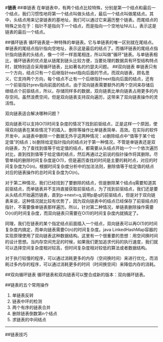 #**链表**
##单链表
在单链表中，有两个结点比较特殊，分别是第一个结点和最后一个结点，我们习惯性地将第一个结点叫做头结点，最后一个结点叫做尾结点。其中，头结点用来记录链表的基地址，我们可以通过它来遍历整个链表。而尾结点的特殊之处在于：指针不是指向下一个结点，而是指向一个空地址NULL，表示这是链表的最后一个结点。

##循环链表
循环链表是一种特殊的单链表。它与单链表的唯一区别就在尾结点。单链表的尾结点指针指向空地址，表示这是最后的结点了。而循环链表的尾结点指针指向链表的头结点，像一个环一样首尾相连，所以叫做"循环"链表。与单链表相比，循环链表的优点是从链尾到链头比较方便，当要处理的数据具有环型结构特点时，就特别适合采用循环链表，比如著名的约瑟夫问题。
##双向链表
单链表只有一个方向，结点只有一个后继指针next指向后面的节点。而双向链表，顾名思义，它支持两个方向，每个结点不止有一个后继指针next指向后面的结点，还有一个前驱指针prev指向前面的结点。由于双向链表需要额外的两个空间来存储后继结点个前驱结点，所以，存储同样多的数据，双向链表比单向链表占用更多的内存空间。虽然浪费空间，但是双向链表支持双向遍历，这带来了双向链表操作的灵活性。

双向链表适合解决哪种问题？

双向链表可以支持O(1)时间复杂度的情况下找到前驱结点，正是这样一个原因，使得双向链表在某些情况下的插入、删除等操作比单链表简单、高效。在实际的软件开发中，从链表中删除一个数据无外乎这两种情况：a)删除结点中“值等于某个给定值”的结点；b)删除给定指针指向的结点对于第一种情况，不管是单链表还是双向链表，为了查找到值等于给定值的结点，都需要从头结点开始一个一个依次遍历对比，直到找到值等于给定值的结点，然后再通过之前说的指针操作将其删除。尽管单纯的删除时间复杂度是O(1)，但是遍历查找的时间是主要的耗时点，对应的时间复杂度为O(n)。根据时间复杂度分析中的加法法则，删除值等于给定值的结点对应的链表操作的总时间复杂度为O(n)。

对于第二种情况，我们已经找到了要删除的结点，但是删除某个结点q需要知道其前驱结点，而单链表并不支持直接获取前驱结点，为了找到前驱结点，我们还是要从头结点开始遍历链表，直到p->next=q,说明p是q的前驱结点，但是对于双向链表来说，这种情况就比较有优势了，因为双向链表中的结点已经保存了前驱结点的指针，不需要像单链表那样遍历。所以，针对第二种情况，单链表删除操作需要O(n)的时间复杂度，而双向链表只需要在O(1)的时间复杂度内就搞定了。

同理，我们在链表的某个指定结点前面插入一个结点，双向链表可以再O(1)的时间复杂度内搞定，而单向链表需要O(n)的时间复杂度。java LinkedHashMap容器的实现原理使用了双向链表这种数据结构。这里有一个很重要的思想：用空间换时间的设计思想。当内存空间充足的时候，如果我们更加追求代码的执行速度，我们就可以选择空间复杂度相对较高，但时间复杂度相对较低的算法或者数据结构。

对于执行较慢的程序，可以通过消耗更多的内存（空间换时间）来进行优化，而消耗过多内存的程序，可以通过消耗更多的时间（时间换空间）来降低内存的消耗。


##双向循环链表
循环链表和双向链表可以整合成新的版本：双向循环链表。

##链表的五个常用操作
1. 单链表反转
2. 链表中环的检测
3. 两个有序的链表合并
4. 删除链表倒数第n个结点
5. 求链表的中间结点
---
##链表技巧



